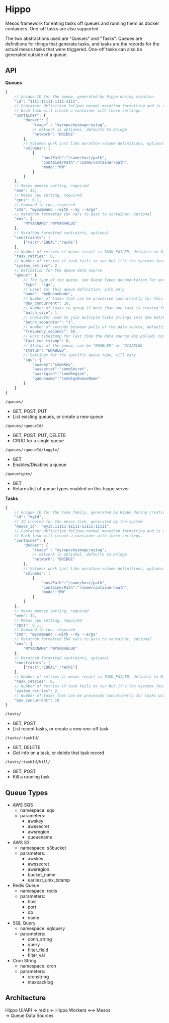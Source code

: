 # Hippo
Mesos framework for eating tasks off queues and running them as docker containers.  One-off tasks are also supported.

The two abstractions used are "Queues" and "Tasks".  Queues are definitions for things that generate tasks, and tasks are
the records for the actual mesos tasks that were triggered.  One-off tasks can also be generated outside of a queue.


## API

**Queues**

```javascript
{
    // Unique ID for the queue, generated by Hippo during creation
    "id": "1111-11111-1111-1111",
    // Container definition follows normal marathon formatting and is required.
    // Each task will create a container with these settings.
    "container": {
        "docker": {
            "image" : "myrepo/myimage:mytag",
            // network is optional, defaults to bridge
            "network": "BRIDGE"
        },
        // Volumes work just like marathon volume definitions, optional
        "volumes": [
            {
                "hostPath":"/some/host/path",
                "containerPath":"/some/container/path",
                "mode":"RW"
            }
        ]
    },
    // Mesos memory setting, required
    "mem": 32,
    // Mesos cpu setting, required
    "cpus": 0.1,
    // Command to run, required
    "cmd": "mycommand --with --my --args"
    // Marathon formatted ENV vars to pass to container, optional
    "env": {
        "MYVARNAME":"MYVARVALUE"
    },
    // Marathon formatted contraints, optional
    "constraints": [
        ["rack","EQUAL","rack1"]
    ],
    // Number of retries if mesos result is TASK_FAILED, defaults to 0, optional
    "task_retries": 0,
    // Number of retries if task fails to run but it's the systems fault, defaults to 2, optional
    "system_retries": 2,
    // Definition for the queue data source
    "queue": {
        // The type of the queue, see Queue Types documentation for possibilites
        "type": "sqs",
        // Label for this queue definition, info only
        "name": "myQueueName",
        // Number of tasks that can be processed concurrently for this queue, defaults to 10000, optional
        "max_concurrent": 10,
        // Number of tasks to group if more than one task is created from the data source at once, defaults to 1
        "batch_size": 1,
        // Character used to join multiple tasks strings into one batch string
        "batch_separator": "|",
        // Number of seconds between polls of the data source, defaults to 60
        "frequency_seconds": 60,
        // Unix timestamp for last time the data source was polled, not needed on creation
        "last_run_tstamp": 0,
        // Status of the queue, can be "ENABLED" or "DISABLED
        "status": "ENABLED",
        // Settings for the specific queue type, will vary
        "sqs": {
            "awskey":"someKey",
            "awssecret":"someSecret",
            "awsregion":"someRegion",
            "queuename":"someSqsQueueName"
        }
    }
}
```

`/queues/`

- GET, POST, PUT
- List existing queues, or create a new queue

`/queues/:queueId/`

- GET, POST, PUT, DELETE
- CRUD for a single queue

`/queues/:queueId/toggle/`

- GET
- Enables/Disables a queue


`/queuetypes/`

- GET
- Returns list of queue types enabled on this hippo server

**Tasks**

```javascript
{
    // Unique ID for the task family, generated by Hippo during creation if not provided
    "id": "myId",
    // Id created for the mesos task, generated by the system
    "mesos_id": "myId.11111-11111-11111-11111",
    // Container definition follows normal marathon formatting and is required.
    // Each task will create a container with these settings.
    "container": {
        "docker": {
            "image" : "myrepo/myimage:mytag",
            // network is optional, defaults to bridge
            "network": "BRIDGE"
        },
        // Volumes work just like marathon volume definitions, optional
        "volumes": [
            {
                "hostPath":"/some/host/path",
                "containerPath":"/some/container/path",
                "mode":"RW"
            }
        ]
    },
    // Mesos memory setting, required
    "mem": 32,
    // Mesos cpu setting, required
    "cpus": 0.1,
    // Command to run, required
    "cmd": "mycommand --with --my --args"
    // Marathon formatted ENV vars to pass to container, optional
    "env": {
        "MYVARNAME":"MYVARVALUE"
    },
    // Marathon formatted contraints, optional
    "constraints": [
        ["rack","EQUAL","rack1"]
    ],
    // Number of retries if mesos result is TASK_FAILED, defaults to 0, optional
    "task_retries": 0,
    // Number of retries if task fails to run but it's the systems fault, defaults to 2, optional
    "system_retries": 2,
    // Number of tasks that can be processed concurrently for tasks with the same ID, defaults to 10, optional
    "max_concurrent": 10
}
```

`/tasks/`

- GET, POST
- List recent tasks, or create a new one-off task

`/tasks/:taskId/`

- GET, DELETE
- Get info on a task, or delete that task record

`/tasks/:taskId/kill/`

- GET, POST
- Kill a running task


## Queue Types

- AWS SQS
  - namespace: sqs
  - parameters:
    - awskey
    - awssecret
    - awsregion
    - queuename
- AWS S3
  - namespace: s3bucket
  - parameters:
    - awskey
    - awssecret
    - awsregion
    - bucket_name
    - earliest_unix_tstamp
- Redis Queue
  - namespace: redis
  - parameters:
    - host
    - port
    - db
    - name
- SQL Query
  - namespace: sqlquery
  - parameters:
    - conn_string
    - query
    - filter_field
    - filter_val
- Cron String
  - namespace: cron
  - parameters:
    - cronstring
    - maxbacklog

## Architecture

Hippo UI/API -> redis <- Hippo Workers <--> Mesos
                                     \
                                      -> Queue Data Sources
